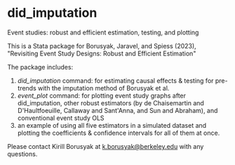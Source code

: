 # did_imputation
Event studies: robust and efficient estimation, testing, and plotting

This is a Stata package for Borusyak, Jaravel, and Spiess (2023), "Revisiting Event Study Designs: Robust and Efficient Estimation"

The package includes:
1) *did_imputation* command: for estimating causal effects & testing for pre-trends with the imputation method of Borusyak et al.
2) *event_plot* command: for plotting event study graphs after did_imputation, other robust estimators
(by de Chaisemartin and D'Haultfoeuille, Callaway and Sant'Anna, and Sun and Abraham), and conventional event study OLS
3) an example of using all five estimators in a simulated dataset and plotting the coefficients & confidence intervals for all of them at once.

Please contact Kirill Borusyak at k.borusyak@berkeley.edu with any questions.
